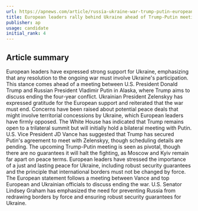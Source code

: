 ```yaml
---
url: https://apnews.com/article/russia-ukraine-war-trump-putin-european-statement-084569cce3a6b383325b0a8efa37bc6e
title: European leaders rally behind Ukraine ahead of Trump-Putin meeting
publisher: ap
usage: candidate
initial_rank: 4
---
```

## Article summary
European leaders have expressed strong support for Ukraine, emphasizing that any resolution to the ongoing war must involve Ukraine's participation. This stance comes ahead of a meeting between U.S. President Donald Trump and Russian President Vladimir Putin in Alaska, where Trump aims to discuss ending the four-year conflict. Ukrainian President Zelenskyy has expressed gratitude for the European support and reiterated that the war must end. Concerns have been raised about potential peace deals that might involve territorial concessions by Ukraine, which European leaders have firmly opposed. The White House has indicated that Trump remains open to a trilateral summit but will initially hold a bilateral meeting with Putin. U.S. Vice President JD Vance has suggested that Trump has secured Putin's agreement to meet with Zelenskyy, though scheduling details are pending. The upcoming Trump-Putin meeting is seen as pivotal, though there are no guarantees it will halt the fighting, as Moscow and Kyiv remain far apart on peace terms. European leaders have stressed the importance of a just and lasting peace for Ukraine, including robust security guarantees and the principle that international borders must not be changed by force. The European statement follows a meeting between Vance and top European and Ukrainian officials to discuss ending the war. U.S. Senator Lindsey Graham has emphasized the need for preventing Russia from redrawing borders by force and ensuring robust security guarantees for Ukraine.
